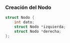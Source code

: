### Creación del Nodo
``` c
struct Nodo {
	int dato;
	struct Nodo *izquierda;
	struct Nodo *derecha;
};
```

